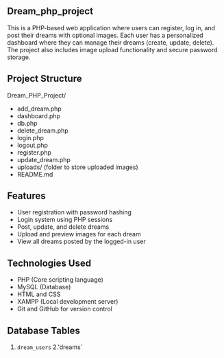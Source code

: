## Dream_php_project

This is a PHP-based web application where users can register, log in, and post their dreams with optional images. Each user has a personalized dashboard where they can manage their dreams (create, update, delete). The project also includes image upload functionality and secure password storage.

## Project Structure

Dream_PHP_Project/
- add_dream.php  
- dashboard.php  
- db.php  
- delete_dream.php  
- login.php  
- logout.php  
- register.php  
- update_dream.php  
- uploads/ (folder to store uploaded images)  
- README.md  

## Features

- User registration with password hashing  
- Login system using PHP sessions  
- Post, update, and delete dreams  
- Upload and preview images for each dream  
- View all dreams posted by the logged-in user  

## Technologies Used

- PHP (Core scripting language)  
- MySQL (Database)  
- HTML and CSS  
- XAMPP (Local development server)  
- Git and GitHub for version control  

## Database Tables

1. `dream_users`
2.'dreams`
